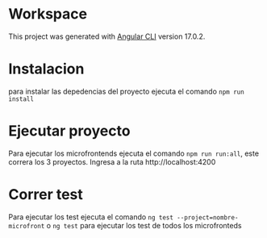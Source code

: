 # Workspace

This project was generated with [Angular CLI](https://github.com/angular/angular-cli) version 17.0.2.

# Instalacion

para instalar las depedencias del proyecto ejecuta el comando `npm run install`

# Ejecutar proyecto

Para ejecutar los microfrontends ejecuta el comando `npm run run:all`, este correra los 3 proyectos. Ingresa a la ruta http://localhost:4200

# Correr test

Para ejecutar los test ejecuta el comando `ng test --project=nombre-microfront` o `ng test` para ejecutar los test de todos los microfronteds
